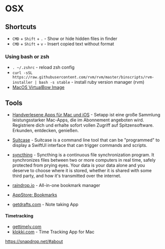 # OSX

## Shortcuts
- `CMD` + `Shift` + `.` - Show or hide hidden files in finder
- `CMD` + `Shift` + `v` - Insert copied text without format

### Using bash or zsh
- `. ~/.zshrc` - reload zsh config
- `curl -sSL https://raw.githubusercontent.com/rvm/rvm/master/binscripts/rvm-installer | bash -s stable` - install ruby version manager (rvm)
- [MacOS VirtualBow Image](https://github.com/myspaghetti/macos-virtualbox)

## Tools
- [Handverlesene Apps für Mac und iOS](https://setapp.com/de) - Setapp ist eine große Sammlung leistungsstarker Mac-Apps, die im Abonnement angeboten wird. Registriere dich und erhalte sofort vollen Zugriff auf Spitzensoftware. Erkunden, entdecken, genießen.
- [Suitcase](https://github.com/Impedimenta/Suitcase) - Suitcase is a command line tool that can be "programmed" to display a SwiftUI interface that can trigger commands and scripts.

- [syncthing](https://syncthing.net/) - Syncthing is a continuous file synchronization program. It synchronizes files between two or more computers in real time, safely protected from prying eyes. Your data is your data alone and you deserve to choose where it is stored, whether it is shared with some third party, and how it's transmitted over the internet.
- [raindrop.io](https://raindrop.io/) - All-in-one bookmark manager
- [AppStore: Bookmarks](https://apps.apple.com/de/app/bookmarks-deine-lesezeichen/id1503569422)
- [getdrafts.com](https://getdrafts.com/) - Note taking App
#### Timetracking
- [gettimely.com](https://www.gettimely.com/)
- [klokki.com](https://www.klokki.com/index.html) - Time Tracking App for Mac


https://snapdrop.net/#about
